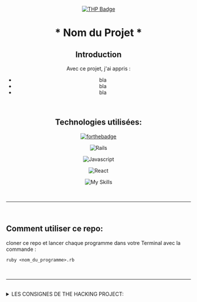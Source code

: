 <div align="center">

[![THP Badge](https://github.com/0xKubitus/Usefull-Stuff-for-README/blob/main/assets/mkdwn-badges/the-hacking-project.svg
)](https://www.thehackingproject.org/)

# * Nom du Projet *



## Introduction
Avec ce projet, j'ai appris :
<ul>
<li>bla</li>
<li>bla</li>
<li>bla</li>
</ul>

<br/>

## Technologies utilisées:

[![forthebadge](https://forthebadge.com/images/badges/made-with-ruby.svg)](https://forthebadge.com)

![Rails](https://img.shields.io/badge/Ruby_on_Rails-CC0000?style=for-the-badge&logo=ruby-on-rails&logoColor=white)

![Javascript](https://img.shields.io/badge/JavaScript-F7DF1E?style=for-the-badge&logo=javascript&logoColor=black)

![React](https://img.shields.io/badge/react-%2320232a.svg?style=for-the-badge&logo=react&logoColor=%2361DAFB)

![My Skills](https://skillicons.dev/icons?i=py,git,github,discord,bootstrap,tailwind,react,ruby,rails,js,postgresql,sqlite,jquery,webpack,)


</div>

<br/>
<hr/>
<br/>

## Comment utiliser ce repo:
cloner ce repo et lancer chaque programme dans votre Terminal avec la commande :
```
ruby <nom_du_programme>.rb
```

<br/>
<hr/>
<br/>

<details>
<summary>
LES CONSIGNES DE THE HACKING PROJECT:
</summary>
<br>

# Le projet

</details>
